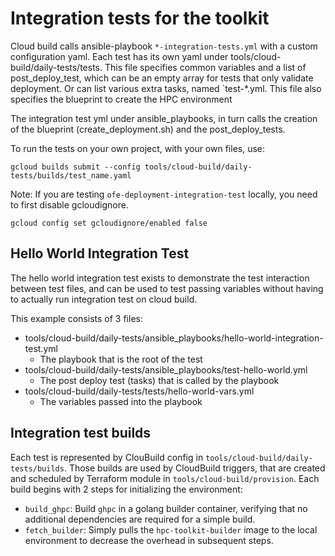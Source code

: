 # Integration tests for the toolkit

Cloud build calls ansible-playbook `*-integration-tests.yml` with a custom
configuration yaml. Each test has its own yaml under
tools/cloud-build/daily-tests/tests. This file specifies common variables and a
list of post_deploy_test, which can be an empty array for tests that only
validate deployment. Or can list various extra tasks, named `test-*.yml. This
file also specifies the blueprint to create the HPC environment

The integration test yml under ansible_playbooks, in turn calls the creation of
the blueprint (create_deployment.sh) and the post_deploy_tests.

To run the tests on your own project, with your own files, use:

```shell
gcloud builds submit --config tools/cloud-build/daily-tests/builds/test_name.yaml
```

Note: If you are testing `ofe-deployment-integration-test` locally,
you need to first disable gcloudignore.

```shell
gcloud config set gcloudignore/enabled false
```

## Hello World Integration Test

The hello world integration test exists to demonstrate the test interaction
between test files, and can be used to test passing variables without having to
actually run integration test on cloud build.

This example consists of 3 files:

- tools/cloud-build/daily-tests/ansible_playbooks/hello-world-integration-test.yml
  - The playbook that is the root of the test
- tools/cloud-build/daily-tests/ansible_playbooks/test-hello-world.yml
  - The post deploy test (tasks) that is called by the playbook
- tools/cloud-build/daily-tests/tests/hello-world-vars.yml
  - The variables passed into the playbook

## Integration test builds

Each test is represented by ClouBuild config in `tools/cloud-build/daily-tests/builds`.
Those builds are used by CloudBuild triggers, that are created and scheduled by Terraform module
in `tools/cloud-build/provision`.
Each build begins with 2 steps for initializing the environment:

- `build_ghpc`: Build `ghpc` in a golang builder container, verifying that no
  additional dependencies are required for a simple build.
- `fetch_builder`: Simply pulls the `hpc-toolkit-builder` image to the local
  environment to decrease the overhead in subsequent steps.
